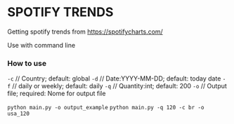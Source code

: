 # SPOTIFY TRENDS

Getting spotify trends from https://spotifycharts.com/

Use with command line

### How to use

```-c``` // Country; default: global 
```-d``` // Date:YYYY-MM-DD; default: today date
```-f``` // daily or weekly; default: daily
```-q``` // Quantity:int; default: 200
```-o``` // Output file; required: Nome for output file

```python main.py -o output_example```
```python main.py -q 120 -c br -o usa_120```

